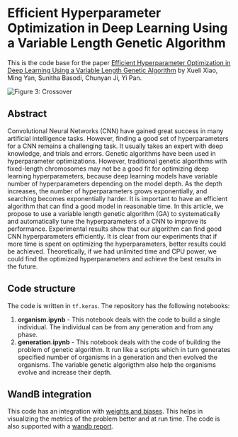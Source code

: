 # Efficient Hyperparameter Optimization in Deep Learning Using a Variable Length Genetic Algorithm

This is the code base for the paper [Efficient Hyperparameter Optimization in Deep Learning Using a Variable Length Genetic Algorithm](https://arxiv.org/abs/2006.12703v1) by Xueli Xiao, Ming Yan, Sunitha Basodi, Chunyan Ji, Yi Pan.

![Figure 3: Crossover](https://paper-attachments.dropbox.com/s_3FAC7807F13AA47098FF7FED0F2110886AE6723CCA01B465B23C89F16D0B6550_1602958487493_crossover.png)

## Abstract
Convolutional Neural Networks (CNN) have gained great success in many artificial intelligence tasks. However, finding a good set of hyperparameters for a CNN remains a challenging task. It usually takes an expert with deep knowledge, and trials and errors. Genetic algorithms have been used in hyperparameter optimizations. However, traditional genetic algorithms with fixed-length chromosomes may not be a good fit for optimizing deep learning hyperparameters, because deep learning models have variable number of hyperparameters depending on the model depth. As the depth increases, the number of hyperparameters grows exponentially, and searching becomes exponentially harder. It is important to have an efficient algorithm that can find a good model in reasonable time. In this article, we propose to use a variable length genetic algorithm (GA) to systematically and automatically tune the hyperparameters of a CNN to improve its performance. Experimental results show that our algorithm can find good CNN hyperparameters efficiently. It is clear from our experiments that if more time is spent on optimizing the hyperparameters, better results could be achieved. Theoretically, if we had unlimited time and CPU power, we could find the optimized hyperparameters and achieve the best results in the future.

## Code structure
The code is written in `tf.keras`. The repository has the following notebooks:

1. **organism.ipynb** - This notebook deals with the code to build a single individual. The individual can be from any generation and from any phase.
2. **generation.ipynb** - This notebook deals with the code of building the problem of genetic algorithm. It run like a scripts which in turn generates specified number of organisms in a generation and then evolved the organisms. The variable genetic algorigthm also help the organisms evolve and increase their depth.

## WandB integration
This code has an integration with [weights and biases](https://wandb.ai). This helps in visualizing the metrics of the problem better and at run time. The code is also supported with a [wandb report](https://wandb.ai/authors/vlga/reports/Hyperparameter-optimization-with-Variable-Length-Genetic-Algorithm--VmlldzoyODA1Nzc).
